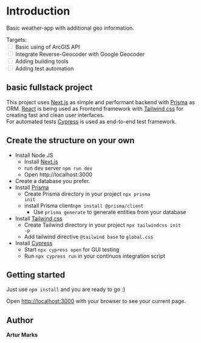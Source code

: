 # Introduction

Basic weather-app with additional geo information.

Targets:\
<input type="checkbox" disabled /> Basic using of ArcGIS API \
<input type="checkbox" disabled /> Integrate Reverse-Geocoder with Google Geocoder \
<input type="checkbox" disabled /> Adding building tools \
<input type="checkbox" disabled /> Adding test automation 

##  basic fullstack project

This project uses [Next.js](https://nextjs.org/) as simple and performant backend with [Prisma](https://www.prisma.io/) as ORM.
[React](https://reactjs.org/) is being used as Frontend framework with [Tailwind css](https://tailwindcss.com/) for creating fast and clean user interfaces.  
For automated tests [Cypress](https://docs.cypress.io) is used as end-to-end test framework.  

## Create the structure on your own

* Install Node JS 
    * Install [Next.js](https://nextjs.org/docs/getting-started) 
    * run dev server <code>npm run dev</code> 
    * Open http://localhost:3000
* Create a database you prefer.
* Install [Prisma](https://www.prisma.io/docs/getting-started/setup-prisma/start-from-scratch/relational-databases-typescript-mysql)
    * Create Prisma directory in your project <code>npx prisma init</code>
    * install Prisma client<code>npm install @prisma/client</code>
        * Use <code>prisma generate</code> to generate entities from your database    
* Install [Tailwind css](https://tailwindcss.com/docs/guides/nextjs)
    * Create Tailwind directory in your project <code>npx tailwindcss init -p</code>
    * Add tailwind directive <code>@tailwind base</code> to <code>global.css</code>
* Install [Cypress](https://docs.cypress.io/guides/getting-started/writing-your-first-test)
    * Start <code>npx cypress open</code> for GUI testing
    * Run <code>npx cypress run</code> in your continuos integration script 


## Getting started

Just use <code>npm install</code> and you are ready to go :)

Open [http://localhost:3000](http://localhost:3000) with your browser to see your current page.

## Author

<b>Artur Marks</b>